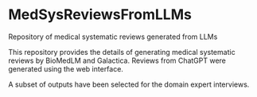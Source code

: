 # MedSysReviewsFromLLMs

Repository of medical systematic reviews generated from LLMs

This repository provides the details of generating medical systematic reviews by BioMedLM and Galactica.
Reviews from ChatGPT were generated using the web interface.

A subset of outputs have been selected for the domain expert interviews.
